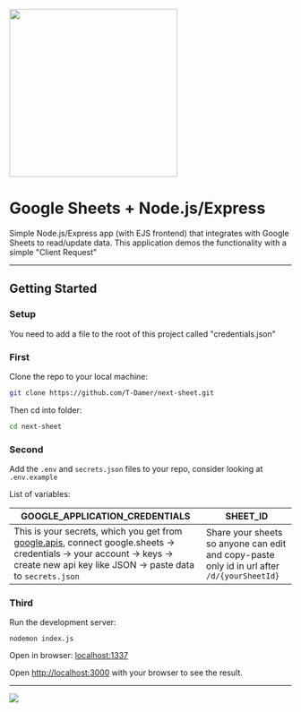 <a href="https://express-sheets-td.herokuapp.com/"><img width="300" height="300" src="https://user-images.githubusercontent.com/49658988/127885907-b68ddad2-6f55-4daa-a05c-4fe2ea316baf.png" /></a>

# Google Sheets + Node.js/Express

Simple Node.js/Express app (with EJS frontend) that integrates with Google Sheets to read/update data. This application demos the functionality with a simple "Client Request"

---

## Getting Started

### Setup

You need to add a file to the root of this project called "credentials.json"

### First

Clone the repo to your local machine:

```bash
git clone https://github.com/T-Damer/next-sheet.git
```

Then cd into folder:

```bash
cd next-sheet
```

### Second

Add the `.env` and `secrets.json` files to your repo, consider looking at `.env.example`

List of variables:

| GOOGLE_APPLICATION_CREDENTIALS                                                                                                                                                                                               | SHEET_ID                                                                                    |
| ---------------------------------------------------------------------------------------------------------------------------------------------------------------------------------------------------------------------------- | ------------------------------------------------------------------------------------------- |
| This is your secrets, which you get from [google.apis](https://console.cloud.google.com/apis/), connect google.sheets -> credentials -> your account -> keys -> create new api key like JSON -> paste data to `secrets.json` | Share your sheets so anyone can edit and copy-paste only id in url after `/d/{yourSheetId}` |

### Third

Run the development server:

`nodemon index.js`

Open in browser:
<a href="localhost:1337">localhost:1337</a>

Open [http://localhost:3000](http://localhost:3000) with your browser to see the result.

---

<a href="https://www.buymeacoffee.com/tdamer"><img src="https://img.buymeacoffee.com/button-api/?text=Support me with a coffee&emoji=☕️&slug=tdamer&button_colour=ffcc33&font_colour=000&font_family=Lato&outline_colour=000&coffee_colour=000"></a>
